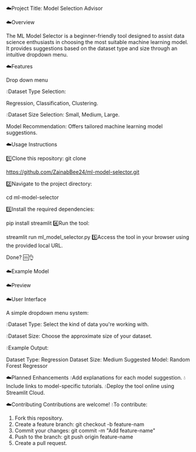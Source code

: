☁️Project Title: 
Model Selection Advisor
  
☁️Overview

The ML Model Selector is a beginner-friendly tool designed to assist data science enthusiasts in choosing the most suitable machine learning model. It provides suggestions based on the dataset type and size through an intuitive dropdown menu.

☁️Features

Drop down menu

 💧Dataset Type Selection:
 
 Regression, Classification, Clustering.
 
 💧Dataset Size Selection: Small, Medium, Large.

Model Recommendation: Offers tailored machine learning model suggestions.

☁️Usage Instructions

1️⃣Clone this repository:
git clone 

https://github.com/ZainabBee24/ml-model-selector.git

2️⃣Navigate to the project directory: 

cd ml-model-selector

3️⃣Install the required dependencies: 

pip install streamlit
4️⃣Run the tool:

streamlit run ml_model_selector.py
5️⃣Access the tool in your browser using the provided local URL.

Done? 🆒👌

☁️Example Model

☁️Preview

☁️User Interface

A simple dropdown menu system: 

💧Dataset Type: Select the kind of data you're working with.

💧Dataset Size: Choose the approximate size of your dataset. 

💧Example Output:

Dataset Type: Regression
Dataset Size: Medium
Suggested Model: Random Forest Regressor

☁️Planned Enhancements
💧Add explanations for each model suggestion.
💧Include links to model-specific tutorials.
💧Deploy the tool online using Streamlit Cloud.

☁️Contributing 
Contributions are welcome! 
💧To contribute:
1. Fork this repository.
2. Create a feature branch:
git checkout -b feature-nam
3. Commit your changes:
git commit -m "Add feature-name"
4. Push to the branch:
git push origin feature-name
5. Create a pull request.
